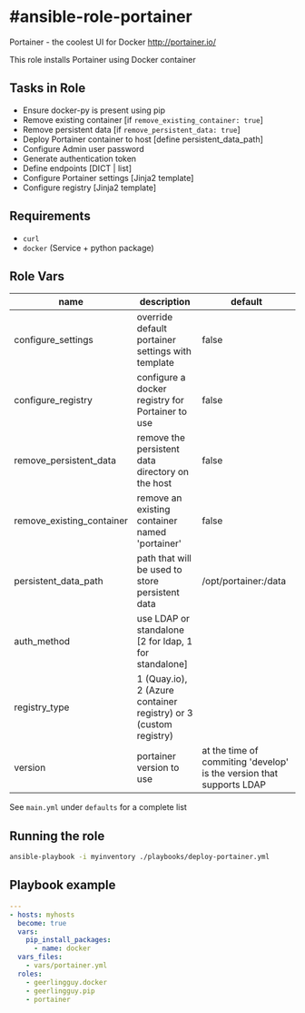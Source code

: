 # #ansible-role-portainer

Portainer - the coolest UI for Docker <http://portainer.io/>

This role installs Portainer using Docker container

## Tasks in Role

- Ensure docker-py is present using pip
- Remove existing container [if ```remove_existing_container: true```]
- Remove persistent data [if ```remove_persistent_data: true```]
- Deploy Portainer container to host [define persistent_data_path]
- Configure Admin user password
- Generate authentication token
- Define endpoints [DICT | list]
- Configure Portainer settings [Jinja2 template]
- Configure registry [Jinja2 template]

## Requirements

- `curl`
- `docker` (Service + python package)

## Role Vars

| name                      | description                                                      | default                                                              |
| ------------------------- | ---------------------------------------------------------------- | -------------------------------------------------------------------- |
| configure_settings        | override default portainer settings with template                | false                                                                |
| configure_registry        | configure a docker registry for Portainer to use                 | false                                                                |
| remove_persistent_data    | remove the persistent data directory on the host                 | false                                                                |
| remove_existing_container | remove an existing container named 'portainer'                   | false                                                                |
| persistent_data_path      | path that will be used to store persistent data                  | /opt/portainer:/data                                                 |
| auth_method               | use LDAP or standalone [2 for ldap, 1 for standalone]            |                                                                      | 1 |
| registry_type             | 1 (Quay.io), 2 (Azure container registry) or 3 (custom registry) |                                                                      | 3 |
| version                   | portainer version to use                                         | at the time of commiting 'develop' is the version that supports LDAP | latest |

See `main.yml` under `defaults` for a complete list

## Running the role

```sh
ansible-playbook -i myinventory ./playbooks/deploy-portainer.yml
```

## Playbook example

```yaml
---
- hosts: myhosts
  become: true
  vars:
    pip_install_packages:
      - name: docker
  vars_files:
    - vars/portainer.yml
  roles:
    - geerlingguy.docker
    - geerlingguy.pip
    - portainer
```
